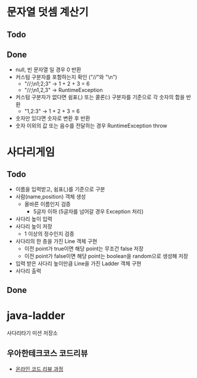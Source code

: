 # 문자열 덧셈 계산기

## Todo

## Done
* null, 빈 문자열 일 경우 0 반환
* 커스텀 구분자를 포함하는지 확인 ("//"와 "\n")
    * "//;\n1;2;3" -> 1 + 2 + 3 = 6
    * "//;\n1,2,3" -> RuntimeException
* 커스텀 구분자가 없다면 쉼표(,) 또는 콜론(:) 구분자를 기준으로 각 숫자의 합을 반환
    * "1,2:3" -> 1 + 2 + 3 = 6
* 숫자만 있다면 숫자로 변환 후 반환
* 숫자 이외의 값 또는 음수를 전달하는 경우 RuntimeException throw

# 사다리게임
## Todo
* 이름을 입력받고, 쉼표(,)를 기준으로 구분
* 사람(name,position) 객체 생성
    - 올바른 이름인지 검증
        + 5글자 이하 (5글자를 넘어갈 경우 Exception 처리)
* 사다리 높이 입력
* 사다리 높이 저장
    - 1 이상의 정수인지 검증
* 사다리의 한 층을 가진 Line 객체 구현
    - 이전 point가 true이면 해당 point는 무조건 false 저장
    - 이전 point가 false이면 해당 point는 boolean을 random으로 생성해 저장
* 입력 받은 사다리 높이만큼 Line을 가진 Ladder 객체 구현
* 사다리 출력

## Done


# java-ladder
사다리타기 미션 저장소

## 우아한테크코스 코드리뷰
* [온라인 코드 리뷰 과정](https://github.com/woowacourse/woowacourse-docs/blob/master/maincourse/README.md)